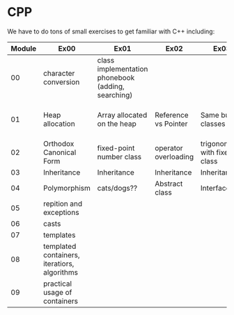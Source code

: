 # CPP

We have to do tons of small exercises to get familiar with C++ including:

|Module| Ex00 | Ex01 | Ex02 | Ex03 | Ex04 | Ex05 | Ex06 |
| --- | --- | --- | --- | --- | --- | --- | --- |
|00| character conversion | class implementation phonebook (adding, searching) | 
|01| Heap allocation | Array allocated on the heap | Reference vs Pointer | Same but in classes | File reading/ manipulation | Function pointers instead of if else | Switch instead of if else
|02| Orthodox Canonical Form | fixed-point number class | operator overloading | trigonometry with fixed class
|03| Inheritance | Inheritance | Inheritance | Inheritance
|04| Polymorphism | cats/dogs?? |Abstract class | Interface
|05| repition and exceptions |
|06| casts | 
|07| templates |
|08| templated containers, iteratiors, algorithms|
|09| practical usage of containers |
